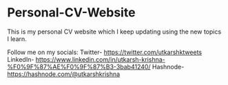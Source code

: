 # Personal-CV-Website
This is my personal CV website which I keep updating using the new topics I learn.

Follow me on my socials:
Twitter- https://twitter.com/utkarshktweets
LinkedIn- https://www.linkedin.com/in/utkarsh-krishna-%F0%9F%87%AE%F0%9F%87%B3-3bab41240/
Hashnode- https://hashnode.com/@utkarshkrishna
